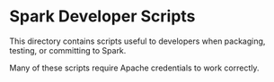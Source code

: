 # Spark Developer Scripts
This directory contains scripts useful to developers when packaging,
testing, or committing to Spark.

Many of these scripts require Apache credentials to work correctly.

